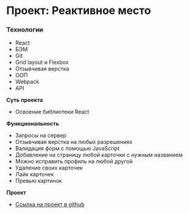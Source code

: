 # Проект: Реактивное место

### Технологии

- React
- БЭМ
- Git
- Grid layout и Flexbox
- Отзывчивая верстка
- OOП
- Webpack
- API

**Суть проекта**

- Освоение библиотеки React

**Функциональность**

- Запросы на сервер
- Отзывчивая верстка на любых разрешениях
- Валидация форм с помощью JavaScript
- Добавление на страницу любой карточки с нужным названием
- Можно исправить профиль на любой другой
- Удаление своих карточек
- Лайк карточек
- Превью картинок

**Проект**

- [Ссылка на проект в github](https://iiiokojiadbi.github.io/mesto-react-auth/)
